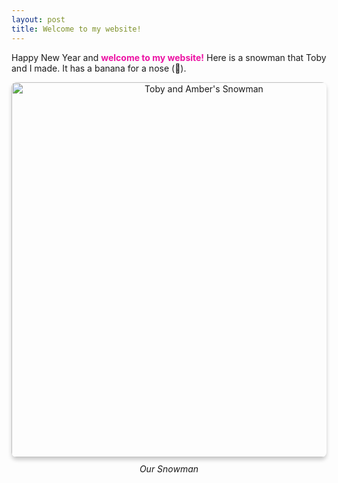 ```yaml
---
layout: post
title: Welcome to my website!
---
```


Happy New Year and <span style="color:rgb(236, 18, 163);">**welcome to my website!**</span> Here is a snowman that Toby and I made. It has a banana for a nose (🍌).

<div style="text-align: center;">
  <img src="{{site.baseurl}}/assets/images/amber-toby-snowman.jpg" alt="Toby and Amber's Snowman" style="width:600px;height:auto;box-shadow: 0px 4px 6px rgba(0, 0, 0, 0.2);border-radius: 8px;">
  <p style="font-style: italic; margin-top: 10px;">Our Snowman</p>
</div>